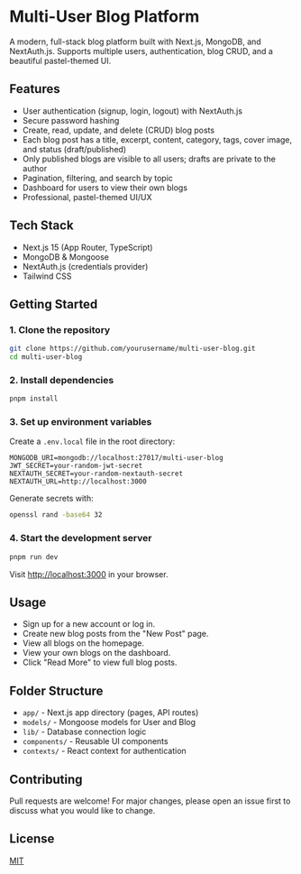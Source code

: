 # Multi-User Blog Platform

A modern, full-stack blog platform built with Next.js, MongoDB, and NextAuth.js. Supports multiple users, authentication, blog CRUD, and a beautiful pastel-themed UI.

## Features

- User authentication (signup, login, logout) with NextAuth.js
- Secure password hashing
- Create, read, update, and delete (CRUD) blog posts
- Each blog post has a title, excerpt, content, category, tags, cover image, and status (draft/published)
- Only published blogs are visible to all users; drafts are private to the author
- Pagination, filtering, and search by topic
- Dashboard for users to view their own blogs
- Professional, pastel-themed UI/UX

## Tech Stack
- Next.js 15 (App Router, TypeScript)
- MongoDB & Mongoose
- NextAuth.js (credentials provider)
- Tailwind CSS

## Getting Started

### 1. Clone the repository
```bash
git clone https://github.com/yourusername/multi-user-blog.git
cd multi-user-blog
```

### 2. Install dependencies
```bash
pnpm install
```

### 3. Set up environment variables
Create a `.env.local` file in the root directory:
```
MONGODB_URI=mongodb://localhost:27017/multi-user-blog
JWT_SECRET=your-random-jwt-secret
NEXTAUTH_SECRET=your-random-nextauth-secret
NEXTAUTH_URL=http://localhost:3000
```
Generate secrets with:
```bash
openssl rand -base64 32
```

### 4. Start the development server
```bash
pnpm run dev
```
Visit [http://localhost:3000](http://localhost:3000) in your browser.

## Usage
- Sign up for a new account or log in.
- Create new blog posts from the "New Post" page.
- View all blogs on the homepage.
- View your own blogs on the dashboard.
- Click "Read More" to view full blog posts.

## Folder Structure
- `app/` - Next.js app directory (pages, API routes)
- `models/` - Mongoose models for User and Blog
- `lib/` - Database connection logic
- `components/` - Reusable UI components
- `contexts/` - React context for authentication

## Contributing
Pull requests are welcome! For major changes, please open an issue first to discuss what you would like to change.

## License
[MIT](LICENSE) 